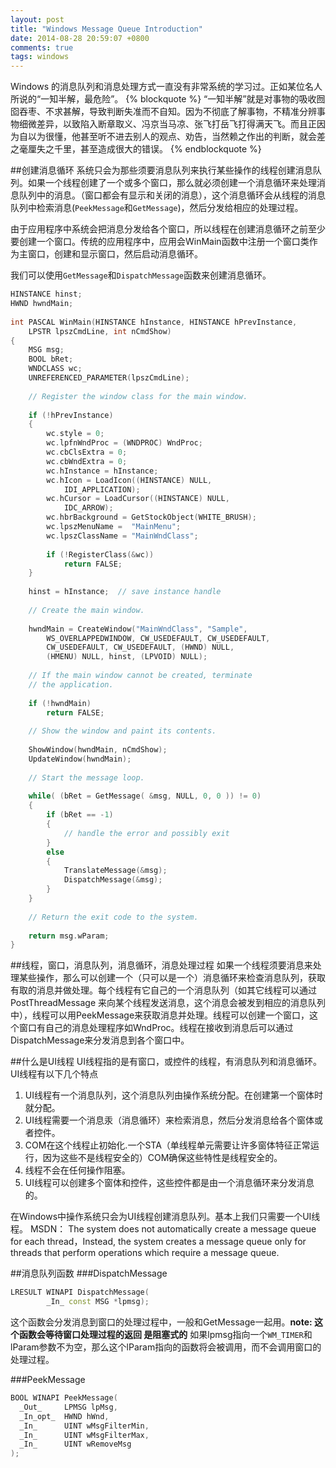 ```yaml
---
layout: post
title: "Windows Message Queue Introduction"
date: 2014-08-28 20:59:07 +0800
comments: true
tags: windows 
---
```

Windows 的消息队列和消息处理方式一直没有非常系统的学习过。正如某位名人所说的“一知半解，最危险”。
{% blockquote %} 
  “一知半解”就是对事物的吸收囫囵吞枣、不求甚解，导致判断失准而不自知。因为不彻底了解事物，不精准分辨事物细微差异，以致陷入断章取义、冯京当马凉、张飞打岳飞打得满天飞。而且正因为自以为很懂，他甚至听不进去别人的观点、劝告，当然赖之作出的判断，就会差之毫厘失之千里，甚至造成很大的错误。
{% endblockquote %} 

##创建消息循环
系统只会为那些须要消息队列来执行某些操作的线程创建消息队列。如果一个线程创建了一个或多个窗口，那么就必须创建一个消息循环来处理消息队列中的消息。（窗口都会有显示和关闭的消息），这个消息循环会从线程的消息队列中检索消息(`PeekMessage`和`GetMessage`)，然后分发给相应的处理过程。

由于应用程序中系统会把消息分发给各个窗口，所以线程在创建消息循环之前至少要创建一个窗口。传统的应用程序中，应用会WinMain函数中注册一个窗口类作为主窗口，创建和显示窗口，然后启动消息循环。

<!-- more -->
我们可以使用`GetMessage`和`DispatchMessage`函数来创建消息循环。
``` c 
HINSTANCE hinst; 
HWND hwndMain; 
 
int PASCAL WinMain(HINSTANCE hInstance, HINSTANCE hPrevInstance, 
    LPSTR lpszCmdLine, int nCmdShow) 
{ 
    MSG msg;
    BOOL bRet; 
    WNDCLASS wc; 
    UNREFERENCED_PARAMETER(lpszCmdLine); 
 
    // Register the window class for the main window. 
 
    if (!hPrevInstance) 
    { 
        wc.style = 0; 
        wc.lpfnWndProc = (WNDPROC) WndProc; 
        wc.cbClsExtra = 0; 
        wc.cbWndExtra = 0; 
        wc.hInstance = hInstance; 
        wc.hIcon = LoadIcon((HINSTANCE) NULL, 
            IDI_APPLICATION); 
        wc.hCursor = LoadCursor((HINSTANCE) NULL, 
            IDC_ARROW); 
        wc.hbrBackground = GetStockObject(WHITE_BRUSH); 
        wc.lpszMenuName =  "MainMenu"; 
        wc.lpszClassName = "MainWndClass"; 
 
        if (!RegisterClass(&wc)) 
            return FALSE; 
    } 
 
    hinst = hInstance;  // save instance handle 
 
    // Create the main window. 
 
    hwndMain = CreateWindow("MainWndClass", "Sample", 
        WS_OVERLAPPEDWINDOW, CW_USEDEFAULT, CW_USEDEFAULT, 
        CW_USEDEFAULT, CW_USEDEFAULT, (HWND) NULL, 
        (HMENU) NULL, hinst, (LPVOID) NULL); 
 
    // If the main window cannot be created, terminate 
    // the application. 
 
    if (!hwndMain) 
        return FALSE; 
 
    // Show the window and paint its contents. 
 
    ShowWindow(hwndMain, nCmdShow); 
    UpdateWindow(hwndMain); 
 
    // Start the message loop. 
 
    while( (bRet = GetMessage( &msg, NULL, 0, 0 )) != 0)
    { 
        if (bRet == -1)
        {
            // handle the error and possibly exit
        }
        else
        {
            TranslateMessage(&msg); 
            DispatchMessage(&msg); 
        }
    } 
 
    // Return the exit code to the system. 
 
    return msg.wParam; 
} 

```
##线程，窗口，消息队列，消息循环，消息处理过程
如果一个线程须要消息来处理某些操作，那么可以创建一个（只可以是一个）消息循环来检查消息队列，获取有取的消息并做处理。每个线程有它自己的一个消息队列（如其它线程可以通过PostThreadMessage 来向某个线程发送消息，这个消息会被发到相应的消息队列中），线程可以用PeekMessage来获取消息并处理。线程可以创建一个窗口，这个窗口有自己的消息处理程序如WndProc。线程在接收到消息后可以通过DispatchMessage来分发消息到各个窗口中。

##什么是UI线程
UI线程指的是有窗口，或控件的线程，有消息队列和消息循环。UI线程有以下几个特点
1.  UI线程有一个消息队列，这个消息队列由操作系统分配。在创建第一个窗体时就分配。
2.  UI线程需要一个消息汞（消息循环）来检索消息，然后分发消息给各个窗体或者控件。
3. COM在这个线程止初始化.一个STA（单线程单元需要让许多窗体特征正常运行，因为这些不是线程安全的）COM确保这些特性是线程安全的。
4. 线程不会在任何操作阻塞。
5. UI线程可以创建多个窗体和控件，这些控件都是由一个消息循环来分发消息的。

在Windows中操作系统只会为UI线程创建消息队列。基本上我们只需要一个UI线程。
MSDN： The system does not automatically create a message queue for each thread，Instead, the system creates a message queue only for threads that perform operations which require a message queue.

##消息队列函数
###DispatchMessage
``` cpp C++
LRESULT WINAPI DispatchMessage(
		_In_ const MSG *lpmsg);
```
这个函数会分发消息到窗口的处理过程中，一般和GetMessage一起用。**note: 这个函数会等待窗口处理过程的返回 是阻塞式的**
如果lpmsg指向一个`WM_TIMER`和lParam参数不为空，那么这个lParam指向的函数将会被调用，而不会调用窗口的处理过程。

###PeekMessage
``` c
BOOL WINAPI PeekMessage(
  _Out_     LPMSG lpMsg,
  _In_opt_  HWND hWnd,
  _In_      UINT wMsgFilterMin,
  _In_      UINT wMsgFilterMax,
  _In_      UINT wRemoveMsg
);

```


